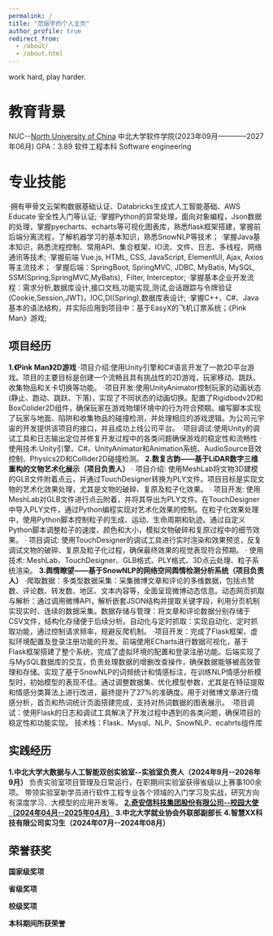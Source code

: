 ```yaml
---
permalink: /
title: "范振宇的个人主页"
author_profile: true
redirect_from: 
  - /about/
  - /about.html
---
```


work hard, play harder.

教育背景
======
NUC--[North University of China](http://www.nuc.edu.cn/)
中北大学软件学院(2023年09月————2027年06月)
GPA：3.89
软件工程本科
Software engineering

专业技能
======
·拥有甲骨文云架构数据基础认证、Databricks生成式人工智能基础、AWS Educate 安全性入门等认证;
·掌握Python的异常处理，面向对象编程，Json数据的处理，掌握pyecharts、echarts等可视化图表库，熟悉flask框架搭建，掌握前后端分离流程，了解机器学习的基本知识，熟悉SnowNLP等技术；
·掌握Java基本知识，熟悉流程控制、常用API、集合框架、IO流、文件、日志、多线程、网络通讯等技术;
·掌握前端 Vue.js, HTML, CSS, JavaScript, ElementUI, Ajax, Axios等主流技术；
·掌握后端：SpringBoot, SpringMVC, JDBC, MyBatis, MySQL, SSM(Spring,SpringMVC,MyBatis),  Filter, Interceptor;
·掌握基本企业开发流程：需求分析,数据库设计,接口文档,功能实现,测试,会话跟踪与令牌验证(Cookie,Session,JWT)，IOC,DI(Spring),数据库表设计;
·掌握C++、C#、Java基本的语法结构，并实际应用到项目中：基于EasyX的飞机订票系统；《Pink Man》游戏;

项目经历
------
**1.《Pink Man》2D游戏**
·项目介绍:使用Unity引擎和C#语言开发了一款2D平台游戏。项目的主要目标是创建一个流畅且具有挑战性的2D游戏，玩家移动、跳跃、收集物品和关卡切换等功能。
·项目开发:使用UnityAnimator控制玩家的动画状态(静止、跑动、跳跃、下落)，实现了不同状态的动画切换。配置了Rigidbodv2D和BoxColider2D组件，确保玩家在游戏物理环境中的行为符合预期。编写脚本实现了玩家与地面、陷阱和收集物品的碰撞检测，并处理相应的游戏逻辑。为公司元宇宙的开发提供该项目的接口，并且成功上线公司平台。
·项目调试:使用Unity的调试工具和日志输出定位并修复开发过程中的各类问题确保游戏的稳定性和流畅性
·使用技术:Unity引擎、C#、UnityAnimator和Animation系统、AudioSource音效控制、Physics2D和Collider2D碰撞检测。
**2.数复古韵——基于LiDAR数字三维重构的文物艺术化展示（项目负责人）**
· 项目介绍: 使用MeshLab将文物3D建模的GLB文件附着点云，并通过TouchDesigner转换为PLY文件。项目目标是实现文物的艺术化效果处理，尤其是文物的破碎、复原及粒子化效果。
· 项目开发: 使用MeshLab对GLB文件进行点云附着，并将其导出为PLY文件。在TouchDesigner中导入PLY文件，通过Python编程实现对艺术化效果的控制。在粒子化效果处理中，使用Python脚本控制粒子的生成、运动、生命周期和轨迹。通过自定义Python脚本调整粒子的速度、颜色和大小，模拟文物破碎和复原过程中的细节效果。
· 项目调试: 使用TouchDesigner的调试工具进行实时渲染和效果预览，反复调试文物的破碎、复原及粒子化过程，确保最终效果的视觉表现符合预期。
· 使用技术: MeshLab、TouchDesigner、GLB格式、PLY格式、3D点云处理、粒子系统渲染。
**3.舆情瞭望——基于SnowNLP的网络空间舆情检测分析系统（项目负责人）**
·爬取数据：多类型数据采集：采集微博文章和评论的多维数据，包括点赞数、评论数、转发数、地区、文本内容等，全面呈现微博动态信息。动态网页抓取与解析：通过调用微博API，解析嵌套JSON结构并提取关键字段，利用分页机制实现实时、连续的数据采集。数据存储与管理：将文章和评论数据分别存储于CSV文件，结构化存储便于后续分析。自动化与定时抓取：实现自动化、定时抓取功能，通过控制请求频率，规避反爬机制。
·项目开发：完成了Flask框架、虚拟环境配置及登录注册功能的开发。前端使用ECharts进行数据可视化，基于Flask框架搭建了整个系统，完成了虚拟环境的配置和登录注册功能。后端实现了与MySQL数据库的交互，负责处理数据的增删改查操作，确保数据能够被高效管理和存储。实现了基于SnowNLP的词频统计和情感标注，在训练NLP情感分析模型时，初始模型的表现不佳。通过调整数据集、优化模型参数，尤其是在特征提取和情感分类算法上进行改进，最终提升了27%的准确度。用于对微博文章进行情感分析，首页和热词统计页面搭建完成，支持对热词数据的图表展示。
·项目调试：使用Flask的日志和调试工具解决了开发过程中遇到的各类问题，确保项目的稳定性和功能实现。
技术栈：Flask、Mysql、NLP、SnowNLP、ecahrts组件库

实践经历
------
**1.中北大学大数据与人工智能双创实验室--实验室负责人（2024年9月--2026年9月）**
负责实验室项目管理及日常运行，在职期间实验室获得省级以上赛事100余项。
带领实验室新学员进行软件工程专业各个领域的入门学习及实战，研究方向有深度学习、大模型的应用开发等。
[**2.奇安信科技集团股份有限公司--校园大使（2024年04月--2025年04月）**](/images/qianxin.png)
**3.中北大学就业协会外联部副部长**
**4.智慧XX科技有限公司实习生（2024年07月--2024年08月）**

荣誉获奖
------
**国家级奖项**

**省级奖项**

**校级奖项**

**本科期间所获荣誉**

